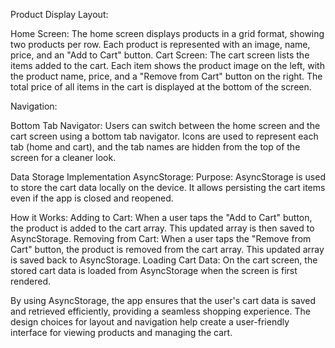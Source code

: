 Product Display Layout:

Home Screen: The home screen displays products in a grid format, showing two products per row. Each product is represented with an image, name, price, and an "Add to Cart" button.
Cart Screen: The cart screen lists the items added to the cart. Each item shows the product image on the left, with the product name, price, and a "Remove from Cart" button on the right. The total price of all items in the cart is displayed at the bottom of the screen.

Navigation:

Bottom Tab Navigator: Users can switch between the home screen and the cart screen using a bottom tab navigator. Icons are used to represent each tab (home and cart), and the tab names are hidden from the top of the screen for a cleaner look.

Data Storage Implementation
AsyncStorage:
Purpose: AsyncStorage is used to store the cart data locally on the device. It allows persisting the cart items even if the app is closed and reopened.

How it Works:
Adding to Cart: When a user taps the "Add to Cart" button, the product is added to the cart array. This updated array is then saved to AsyncStorage.
Removing from Cart: When a user taps the "Remove from Cart" button, the product is removed from the cart array. This updated array is saved back to AsyncStorage.
Loading Cart Data: On the cart screen, the stored cart data is loaded from AsyncStorage when the screen is first rendered.

By using AsyncStorage, the app ensures that the user's cart data is saved and retrieved efficiently, providing a seamless shopping experience. The design choices for layout and navigation help create a user-friendly interface for viewing products and managing the cart.

